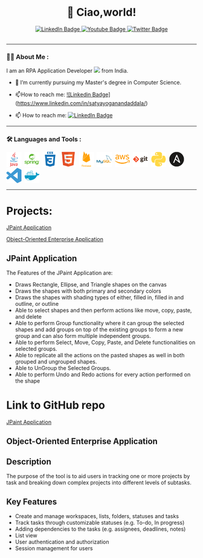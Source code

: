
<h1 align="center">👋 Ciao,world!</h1>


<div id="badges" align="center">
  <a href="https://www.linkedin.com/in/satyayoganandaddala/">
    <img src="https://img.shields.io/badge/LinkedIn-blue?style=for-the-badge&logo=linkedin&logoColor=white" alt="LinkedIn Badge"/>
  </a>
  <a href="your-youtube-URL">
    <img src="https://img.shields.io/badge/YouTube-red?style=for-the-badge&logo=youtube&logoColor=white" alt="Youtube Badge"/>
  </a>
  <a href="your-twitter-URL">
    <img src="https://img.shields.io/badge/Twitter-blue?style=for-the-badge&logo=twitter&logoColor=white" alt="Twitter Badge"/>
  </a>
</div>

<img src="https://komarev.com/ghpvc/?username=Satya-22&style=flat-square&color=blue" alt=""/>

---

### :man_technologist: About Me :

I am an RPA Application Developer <img src="https://media.giphy.com/media/WUlplcMpOCEmTGBtBW/giphy.gif" width="30"> from India.

- :telescope: I’m currently pursuing my Master's degree in Computer Science.


- :mailbox:How to reach me: [![Linkedin Badge]]([(https://img.shields.io/badge/LinkedIn-like?style=flat&logoColor=blue&color=blue)])(https://www.linkedin.com/in/satyayoganandaddala/)
- 📫 How to reach me: [![LinkedIn Badge](https://img.shields.io/badge/LinkedIn-like?style=flat&logo=LinkedIn&logoColor=blue&color=blue)](https://www.linkedin.com/in/satyayoganandaddala/)

---

### :hammer_and_wrench: Languages and Tools :

<div>
  <img src="https://github.com/devicons/devicon/blob/master/icons/java/java-original-wordmark.svg" title="Java" alt="Java" width="40" height="40"/>&nbsp;
  <img src="https://github.com/devicons/devicon/blob/master/icons/spring/spring-original-wordmark.svg" title="Spring" alt="Spring" width="40" height="40"/>&nbsp;
  <img src="https://github.com/devicons/devicon/blob/master/icons/css3/css3-plain-wordmark.svg"  title="CSS3" alt="CSS" width="40" height="40"/>&nbsp;
  <img src="https://github.com/devicons/devicon/blob/master/icons/html5/html5-original.svg" title="HTML5" alt="HTML" width="40" height="40"/>&nbsp;
  <img src="https://github.com/devicons/devicon/blob/master/icons/firebase/firebase-plain-wordmark.svg" title="Firebase" alt="Firebase" width="40" height="40"/>&nbsp;
  <img src="https://github.com/devicons/devicon/blob/master/icons/mysql/mysql-original-wordmark.svg" title="MySQL"  alt="MySQL" width="40" height="40"/>&nbsp;
  <img src="https://github.com/devicons/devicon/blob/master/icons/amazonwebservices/amazonwebservices-plain-wordmark.svg" title="AWS" alt="AWS" width="40" height="40"/>&nbsp;
  <img src="https://github.com/devicons/devicon/blob/master/icons/git/git-original-wordmark.svg" title="Git" alt="Git" width="40" height="40"/>&nbsp;
  <img src="https://raw.githubusercontent.com/devicons/devicon/1119b9f84c0290e0f0b38982099a2bd027a48bf1/icons/python/python-plain.svg" title="Python" alt="Python" width="40" height="40"/>&nbsp;
  <img src="https://raw.githubusercontent.com/devicons/devicon/1119b9f84c0290e0f0b38982099a2bd027a48bf1/icons/ansible/ansible-plain.svg" title="Ansible" alt="Ansible" width="40" height="40"/>&nbsp;
  <img src="https://raw.githubusercontent.com/devicons/devicon/1119b9f84c0290e0f0b38982099a2bd027a48bf1/icons/vscode/vscode-plain.svg" title="vscode" alt="vscode" width="40" height="40"/>&nbsp;
  <img src="https://raw.githubusercontent.com/devicons/devicon/1119b9f84c0290e0f0b38982099a2bd027a48bf1/icons/docker/docker-plain.svg" title="Docker" alt="Docker" width="40" height="40"/>&nbsp;
</div>


---

# Projects:
[JPaint Application](#se450)

[Object-Oriented Enterprise Application](#se452)



<a name="se450"></a> 

## JPaint Application

The Features of the JPaint Application are:

- Draws Rectangle, Ellipse, and Triangle shapes on the canvas
- Draws the shapes with both primary and secondary colors
- Draws the shapes with shading types of either, filled in, filled in and outline, or outline
- Able to select shapes and then perform actions like move, copy, paste, and delete
- Able to perform Group functionality where it can group the selected shapes and add groups on top of the existing groups to form a new group and can also form multiple independent groups.
- Able to perform Select, Move, Copy, Paste, and Delete functionalities on selected groups.
- Able to replicate all the actions on the pasted shapes as well in both grouped and ungrouped shapes.
- Able to UnGroup the Selected Groups.
- Able to perform Undo and Redo actions for every action performed on the shape


# Link to GitHub repo
<a href="https://github.com/Satya-22/SE450-Group-18-Project-Repo.git" target="_blank">JPaint Application</a>


<a name="se452"></a> 
##

## Object-Oriented Enterprise Application

## Description

The purpose of the tool is to aid users in tracking one or more projects by task and breaking down complex projects into different levels of subtasks.

## Key Features

* Create and manage workspaces, lists, folders, statuses and tasks
* Track tasks through customizable statuses (e.g. To-do, In progress)
* Adding dependencies to the tasks (e.g. assignees, deadlines, notes)
* List view
* User authentication and authorization
* Session management for users



<!---
Satya-22/Satya-22 is a ✨ special ✨ repository because its `README.md` (this file) appears on your GitHub profile.
You can click the Preview link to take a look at your changes.
--->
